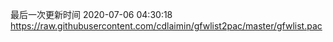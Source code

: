 最后一次更新时间 2020-07-06 04:30:18
https://raw.githubusercontent.com/cdlaimin/gfwlist2pac/master/gfwlist.pac

